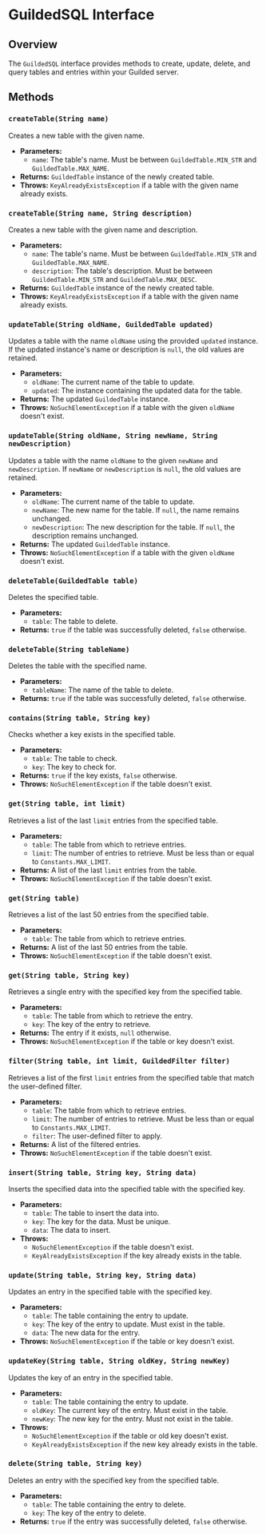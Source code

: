 # GuildedSQL Interface

## Overview
The `GuildedSQL` interface provides methods to create, update, delete, and query tables and entries within your Guilded server. 

## Methods

### `createTable(String name)`
Creates a new table with the given name.

- **Parameters:**
  - `name`: The table's name. Must be between `GuildedTable.MIN_STR` and `GuildedTable.MAX_NAME`.
- **Returns:** `GuildedTable` instance of the newly created table.
- **Throws:** `KeyAlreadyExistsException` if a table with the given name already exists.

### `createTable(String name, String description)`
Creates a new table with the given name and description.

- **Parameters:**
  - `name`: The table's name. Must be between `GuildedTable.MIN_STR` and `GuildedTable.MAX_NAME`.
  - `description`: The table's description. Must be between `GuildedTable.MIN_STR` and `GuildedTable.MAX_DESC`.
- **Returns:** `GuildedTable` instance of the newly created table.
- **Throws:** `KeyAlreadyExistsException` if a table with the given name already exists.

### `updateTable(String oldName, GuildedTable updated)`
Updates a table with the name `oldName` using the provided `updated` instance. If the updated instance's name or description is `null`, the old values are retained.

- **Parameters:**
  - `oldName`: The current name of the table to update.
  - `updated`: The instance containing the updated data for the table.
- **Returns:** The updated `GuildedTable` instance.
- **Throws:** `NoSuchElementException` if a table with the given `oldName` doesn't exist.

### `updateTable(String oldName, String newName, String newDescription)`
Updates a table with the name `oldName` to the given `newName` and `newDescription`. If `newName` or `newDescription` is `null`, the old values are retained.

- **Parameters:**
  - `oldName`: The current name of the table to update.
  - `newName`: The new name for the table. If `null`, the name remains unchanged.
  - `newDescription`: The new description for the table. If `null`, the description remains unchanged.
- **Returns:** The updated `GuildedTable` instance.
- **Throws:** `NoSuchElementException` if a table with the given `oldName` doesn't exist.

### `deleteTable(GuildedTable table)`
Deletes the specified table.

- **Parameters:**
  - `table`: The table to delete.
- **Returns:** `true` if the table was successfully deleted, `false` otherwise.

### `deleteTable(String tableName)`
Deletes the table with the specified name.

- **Parameters:**
  - `tableName`: The name of the table to delete.
- **Returns:** `true` if the table was successfully deleted, `false` otherwise.

### `contains(String table, String key)`
Checks whether a key exists in the specified table.

- **Parameters:**
  - `table`: The table to check.
  - `key`: The key to check for.
- **Returns:** `true` if the key exists, `false` otherwise.
- **Throws:** `NoSuchElementException` if the table doesn't exist.

### `get(String table, int limit)`
Retrieves a list of the last `limit` entries from the specified table.

- **Parameters:**
  - `table`: The table from which to retrieve entries.
  - `limit`: The number of entries to retrieve. Must be less than or equal to `Constants.MAX_LIMIT`.
- **Returns:** A list of the last `limit` entries from the table.
- **Throws:** `NoSuchElementException` if the table doesn't exist.

### `get(String table)`
Retrieves a list of the last 50 entries from the specified table.

- **Parameters:**
  - `table`: The table from which to retrieve entries.
- **Returns:** A list of the last 50 entries from the table.
- **Throws:** `NoSuchElementException` if the table doesn't exist.

### `get(String table, String key)`
Retrieves a single entry with the specified key from the specified table.

- **Parameters:**
  - `table`: The table from which to retrieve the entry.
  - `key`: The key of the entry to retrieve.
- **Returns:** The entry if it exists, `null` otherwise.
- **Throws:** `NoSuchElementException` if the table or key doesn't exist.

### `filter(String table, int limit, GuildedFilter filter)`
Retrieves a list of the first `limit` entries from the specified table that match the user-defined filter.

- **Parameters:**
  - `table`: The table from which to retrieve entries.
  - `limit`: The number of entries to retrieve. Must be less than or equal to `Constants.MAX_LIMIT`.
  - `filter`: The user-defined filter to apply.
- **Returns:** A list of the filtered entries.
- **Throws:** `NoSuchElementException` if the table doesn't exist.

### `insert(String table, String key, String data)`
Inserts the specified data into the specified table with the specified key.

- **Parameters:**
  - `table`: The table to insert the data into.
  - `key`: The key for the data. Must be unique.
  - `data`: The data to insert.
- **Throws:**
  - `NoSuchElementException` if the table doesn't exist.
  - `KeyAlreadyExistsException` if the key already exists in the table.

### `update(String table, String key, String data)`
Updates an entry in the specified table with the specified key.

- **Parameters:**
  - `table`: The table containing the entry to update.
  - `key`: The key of the entry to update. Must exist in the table.
  - `data`: The new data for the entry.
- **Throws:** `NoSuchElementException` if the table or key doesn't exist.

### `updateKey(String table, String oldKey, String newKey)`
Updates the key of an entry in the specified table.

- **Parameters:**
  - `table`: The table containing the entry to update.
  - `oldKey`: The current key of the entry. Must exist in the table.
  - `newKey`: The new key for the entry. Must not exist in the table.
- **Throws:**
  - `NoSuchElementException` if the table or old key doesn't exist.
  - `KeyAlreadyExistsException` if the new key already exists in the table.

### `delete(String table, String key)`
Deletes an entry with the specified key from the specified table.

- **Parameters:**
  - `table`: The table containing the entry to delete.
  - `key`: The key of the entry to delete.
- **Returns:** `true` if the entry was successfully deleted, `false` otherwise.
